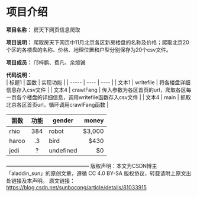 项目介绍
=================

**项目名称：** 房天下网页信息爬取

**项目说明：** 爬取房天下网页中11月北京各区新房楼盘的名称及价格；爬取北京20个区的各楼盘的名称、价格、地理位置和户型分别保存为20个csv文件。

**项目成员：** 邝梓鹏、费凡、余煊铖

**代码说明：**<br/>
| 标题1 | 函数       | 实现功能                                                                         |
| ----- | ----      | ---- |
| 文本1 | writefile | 将各楼盘详细信息存入csv文件                                                        |
| 文本4 | crawlFang | 传入参数为各区首页的url，爬取各区每一页各个楼盘的详细信息，调用writefile函数存入csv文件 |
| 文本4 | main      | 抓取北京各区首页url，循环调用crawlFang函数                                          |


| 函数  | 功能 | gender    | money  |
|-------|:---:|-----------|-------:|
| rhio  | 384 | robot     | $3,000 |
| haroo | .3  | bird      | $430   |
| jedi  | ?   | undefined | $0     |
————————————————
版权声明：本文为CSDN博主「aladdin_sun」的原创文章，遵循 CC 4.0 BY-SA 版权协议，转载请附上原文出处链接及本声明。
原文链接：https://blog.csdn.net/sunbocong/article/details/81033915
